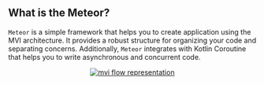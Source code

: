 ## What is the Meteor? 

`Meteor` is a simple framework that helps you to create application using the MVI architecture. 
It provides a robust structure for organizing your code and separating concerns. 
Additionally, `Meteor` integrates with Kotlin Coroutine that helps you to write asynchronous and concurrent code.

<p align="center">
  <a href="https://github.com/getspherelabs/meteor"><img  alt="mvi flow representation" src="https://github.com/getspherelabs/meteor/blob/main/docs/images/mvi_flow_representation.png?raw=true"/></a> <br>
</p>
